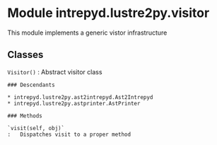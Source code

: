 Module intrepyd.lustre2py.visitor
=================================
This module implements a generic vistor infrastructure

Classes
-------

`Visitor()`
:   Abstract visitor class

    ### Descendants

    * intrepyd.lustre2py.ast2intrepyd.Ast2Intrepyd
    * intrepyd.lustre2py.astprinter.AstPrinter

    ### Methods

    `visit(self, obj)`
    :   Dispatches visit to a proper method